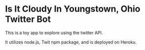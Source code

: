 # Is It Cloudy In Youngstown, Ohio Twitter Bot

This is a toy app to explore using the twitter API.

It utilizes node.js, Twit npm package, and is deployed on Heroku.

